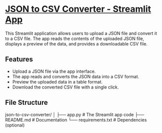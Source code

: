 # [JSON to CSV Converter - Streamlit App](<insert your webpage URL here>)

This Streamlit application allows users to upload a JSON file and convert it to a CSV file. The app reads the contents of the uploaded JSON file, displays a preview of the data, and provides a downloadable CSV file.

## Features

- Upload a JSON file via the app interface.
- The app reads and converts the JSON data into a CSV format.
- Preview the uploaded data in a table format.
- Download the converted CSV file with a single click.

## File Structure

json-to-csv-converter/
│
├── app.py               # The Streamlit app code
├── README.md            # Documentation
└── requirements.txt     # Dependencies (optional)


 
